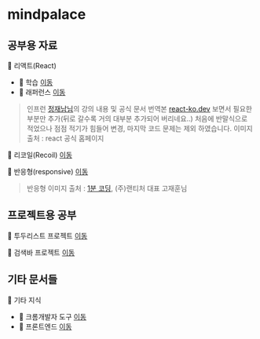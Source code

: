 # mindpalace

## 공부용 자료

📂 리액트(React) 
- 📂 학습 [이동](./리액트(React)/학습/README.md)  
- 📂 래퍼런스 [이동](./리액트(React)/래퍼런스/README.md)

> 인프런 [정재남님](https://www.inflearn.com/users/46840/@jaenam)의 강의 내용 및 공식 문서 번역본 [react-ko.dev](https://react-ko.dev/)
> 보면서 필요한 부분만 추가(뒤로 갈수록 거의 대부분 추가되어 버리네요..) 처음에 반말식으로 적었으나 점점 적기가 힘들어 변경, 마지막 코드 문제는 제외 하였습니다.
> 이미지 출처 : react 공식 홈페이지

📂 리코일(Recoil) [이동](./%EB%A6%AC%EC%BD%94%EC%9D%BC(Recoil)/00-%EC%A0%84%EC%97%AD%EC%83%81%ED%83%9C%EA%B4%80%EB%A6%AC%20Recoil.md)  

📂 반응형(responsive) [이동](./%EB%B0%98%EC%9D%91%ED%98%95(responsive)/000-반응형%20웹페이지%20공부자료%20.md)  

> 반응형 이미지 출처 : [1분 코딩](https://www.youtube.com/@studiomeal), (주)랜티처 대표 고재훈님


## 프로젝트용 공부

📂 투두리스트 프로젝트 [이동](./%ED%88%AC%EB%91%90%EB%A6%AC%EC%8A%A4%ED%8A%B8%20%ED%94%84%EB%A1%9C%EC%A0%9D%ED%8A%B8/01-React%20ts%20Vite%20test%20%EC%84%A4%EC%A0%95(Vitest%20React%20Testing%20Library).md)  

📂 검색바 프로젝트 [이동](./%EA%B2%80%EC%83%89%EB%B0%94%20%ED%94%84%EB%A1%9C%EC%A0%9D%ED%8A%B8/00-%EC%BD%94%EB%93%9C%EC%88%98%EC%A0%95%ED%95%98%EA%B8%B0%20%EC%A0%9C1%ED%8E%B8(%ED%81%AC%EB%A1%A4%EB%A7%81).md)  

## 기타 문서들

📂 기타 지식  
- 📂 크롬개발자 도구 [이동](./%EA%B8%B0%ED%83%80%20%EC%A7%80%EC%8B%9D/%ED%81%AC%EB%A1%AC%EA%B0%9C%EB%B0%9C%EC%9E%90%20%EB%8F%84%EA%B5%AC/01-%ED%81%AC%EB%A1%AC%EA%B0%9C%EB%B0%9C%EC%9E%90%EB%8F%84%EA%B5%AC.md)  
- 📂 프론트엔드 [이동](./%EA%B8%B0%ED%83%80%20%EC%A7%80%EC%8B%9D/%ED%94%84%EB%A1%A0%ED%8A%B8%EC%97%94%EB%93%9C/01-Javascript%20%EA%B8%B0%EB%B3%B8.md)  
